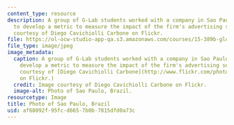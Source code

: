 ```yaml
---
content_type: resource
description: A group of G-Lab students worked with a company in Sao Paulo, Brazil,
  to develop a metric to measure the impact of the firm's advertising services. Image
  courtesy of Diego Cavichiolli Carbone on Flickr.
file: https://ol-ocw-studio-app-qa.s3.amazonaws.com/courses/15-389b-global-entrepreneurship-lab-latin-america-the-middle-east-and-africa-fall-2010/af68092f95fcd6657b0b7815dfd0a73c_15-389bf10-th.jpg
file_type: image/jpeg
image_metadata:
  caption: A group of G-Lab students worked with a company in Sao Paulo, Brazil, to
    develop a metric to measure the impact of the firm's advertising services. (Image
    courtesy of [Diego Cavichiolli Carbone](http://www.flickr.com/photos/dccarbone/6090666816/)
    on Flickr.)
  credit: Image courtesy of Diego Cavichiolli Carbone on Flickr.
  image-alt: Photo of Sao Paulo, Brazil.
resourcetype: Image
title: Photo of Sao Paulo, Brazil
uid: af68092f-95fc-d665-7b0b-7815dfd0a73c
---
```


